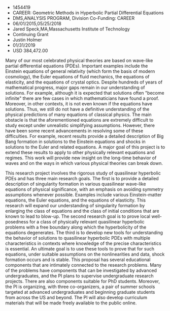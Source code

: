 
* 1454419
* CAREER: Geometric Methods in Hyperbolic Partial Differential Equations
* DMS,ANALYSIS PROGRAM, Division Co-Funding: CAREER
* 06/01/2015,05/25/2018
* Jared Speck,MA,Massachusetts Institute of Technology
* Continuing Grant
* Justin Holmer
* 01/31/2019
* USD 384,472.00

Many of our most celebrated physical theories are based on wave-like partial
differential equations (PDEs). Important examples include the Einstein equations
of general relativity (which form the basis of modern cosmology), the Euler
equations of fluid mechanics, the equations of elasticity, and the equations of
crystal optics. Despite hundreds of years of mathematical progress, major gaps
remain in our understanding of solutions. For example, although it is expected
that solutions often "become infinite" there are few cases in which
mathematicians have found a proof. Moreover, in other contexts, it is not even
known if the equations have solutions. Thus, we still do not have a definitive
understanding of the physical predictions of many equations of classical
physics. The main obstacle is that the aforementioned equations are extremely
difficult to study except under unrealistic simplifying assumptions. However,
there have been some recent advancements in resolving some of these
difficulties. For example, recent results provide a detailed description of Big
Bang formation in solutions to the Einstein equations and shocks in solutions to
the Euler and related equations. A major goal of this project is to extend these
results to apply to other physically relevant equations and regimes. This work
will provide new insight on the long-time behavior of waves and on the ways in
which various physical theories can break down.

This research project involves the rigorous study of quasilinear hyperbolic PDEs
and has three main research goals. The first is to provide a detailed
description of singularity formation in various quasilinear wave-like equations
of physical significance, with an emphasis on avoiding symmetry assumptions
whenever possible. Examples include various Einstein-matter equations, the Euler
equations, and the equations of elasticity. This research will expand our
understanding of singularity formation by enlarging the class of equations and
the class of initial conditions that are known to lead to blow-up. The second
research goal is to prove local well-posedness for a class of physically
relevant quasilinear hyperbolic problems with a free boundary along which the
hyperbolicity of the equations degenerates. The third is to develop new tools
for understanding the behavior of solutions to quasilinear hyperbolic PDEs with
multiple characteristics in contexts where knowledge of the precise
characteristics is essential. An ultimate goal is to use these tools to prove
that for such equations, under suitable assumptions on the nonlinearities and
data, shock formation occurs and is stable. This proposal has several
educational components that are intimately connected to the research problems.
Many of the problems have components that can be investigated by advanced
undergraduates, and the PI plans to supervise undergraduate research projects.
There are also components suitable for PhD students. Moreover, the PI is
organizing, with three co-organizers, a pair of summer schools targeted at
advanced undergraduates and beginning graduate students from across the US and
beyond. The PI will also develop curriculum materials that will be made freely
available to the public online.
